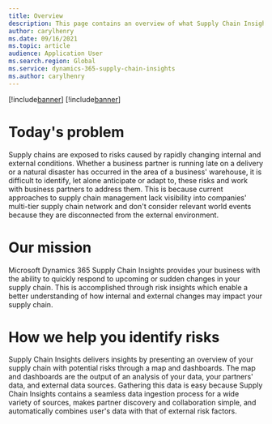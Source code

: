 ```yaml
---
title: Overview
description: This page contains an overview of what Supply Chain Insights is and the value it brings to users
author: carylhenry
ms.date: 09/16/2021
ms.topic: article
audience: Application User
ms.search.region: Global
ms.service: dynamics-365-supply-chain-insights
ms.author: carylhenry
---
```


[!include[banner](includes/banner.md)]
[!include[banner](includes/preview-banner.md)]

# Today's problem
Supply chains are exposed to risks caused by rapidly changing internal and external conditions. Whether a business partner is running late on a delivery or a natural disaster has occurred in the area of a business' warehouse, it is difficult to identify, let alone anticipate or adapt to, these risks and work with business partners to address them. This is because current approaches to supply chain management lack visibility into companies' multi-tier supply chain network and don't consider relevant world events because they are disconnected from the external environment.

# Our mission
Microsoft Dynamics 365 Supply Chain Insights provides your business with the ability to quickly respond to upcoming or sudden changes in your supply chain. This is accomplished through risk insights which enable a better understanding of how internal and external changes may impact your supply chain.

# How we help you identify risks
Supply Chain Insights delivers insights by presenting an overview of your supply chain with potential risks through a map and dashboards. The map and dashboards are the output of an analysis of your data, your partners' data, and external data sources. Gathering this data is easy because Supply Chain Insights contains a seamless data ingestion process for a wide variety of sources, makes partner discovery and collaboration simple, and automatically combines user's data with that of external risk factors.


